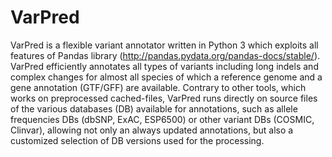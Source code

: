 # VarPred
VarPred is a flexible variant annotator written in Python 3 which exploits all features of Pandas library (http://pandas.pydata.org/pandas-docs/stable/). VarPred efficiently annotates all types of variants including long indels and complex changes for almost all species of which a reference genome and a gene annotation (GTF/GFF) are available. Contrary to other tools, which works on preprocessed cached-files, VarPred runs directly on source files of the various databases (DB) available for annotations, such as allele frequencies DBs (dbSNP, ExAC, ESP6500) or other variant DBs (COSMIC, Clinvar), allowing not only an always updated annotations, but also a customized selection of DB versions used for the processing.
